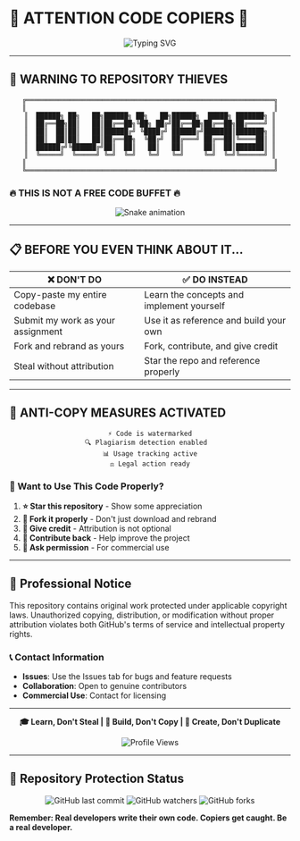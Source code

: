# 🚨 ATTENTION CODE COPIERS 🚨

<div align="center">

![Typing SVG](https://readme-typing-svg.herokuapp.com/?font=Fira+Code&size=32&duration=2800&pause=2000&color=FF0000&center=true&vCenter=true&width=600&lines=STOP+COPYING+MY+CODE!;PUT+IN+YOUR+OWN+WORK!;RESPECT+INTELLECTUAL+PROPERTY!;LEARN+DON'T+STEAL!)

</div>

---

## 🛑 WARNING TO REPOSITORY THIEVES

<div align="center">

```ascii
╔══════════════════════════════════════════════════════════════╗
║                                                              ║
║  ██████╗ ██╗   ██╗██████╗ ██╗   ██╗██████╗  █████╗ ███████╗ ║
║  ██╔══██╗██║   ██║██╔══██╗╚██╗ ██╔╝██╔══██╗██╔══██╗██╔════╝ ║
║  ██║  ██║██║   ██║██████╔╝ ╚████╔╝ ██████╔╝███████║███████╗ ║
║  ██║  ██║██║   ██║██╔══██╗  ╚██╔╝  ██╔═══╝ ██╔══██║╚════██║ ║
║  ██████╔╝╚██████╔╝██║  ██║   ██║   ██║     ██║  ██║███████║ ║
║  ╚═════╝  ╚═════╝ ╚═╝  ╚═╝   ╚═╝   ╚═╝     ╚═╝  ╚═╝╚══════╝ ║
║                                                              ║
╚══════════════════════════════════════════════════════════════╝
```

</div>

### 🔥 THIS IS NOT A FREE CODE BUFFET 🔥

<div align="center">

![Snake animation](https://github.com/YourUsername/YourUsername/blob/output/github-contribution-grid-snake.svg)

</div>

---

## 📋 BEFORE YOU EVEN THINK ABOUT IT...

<div align="center">

| ❌ DON'T DO | ✅ DO INSTEAD |
|-------------|---------------|
| Copy-paste my entire codebase | Learn the concepts and implement yourself |
| Submit my work as your assignment | Use it as reference and build your own |
| Fork and rebrand as yours | Fork, contribute, and give credit |
| Steal without attribution | Star the repo and reference properly |

</div>

---

## 🎯 ANTI-COPY MEASURES ACTIVATED

<div align="center">

```
⚡ Code is watermarked
🔍 Plagiarism detection enabled  
📊 Usage tracking active
⚖️ Legal action ready
```

</div>

### 🚀 Want to Use This Code Properly?

1. **⭐ Star this repository** - Show some appreciation
2. **🍴 Fork it properly** - Don't just download and rebrand
3. **📝 Give credit** - Attribution is not optional
4. **🤝 Contribute back** - Help improve the project
5. **📧 Ask permission** - For commercial use

---

## 💼 Professional Notice

This repository contains original work protected under applicable copyright laws. Unauthorized copying, distribution, or modification without proper attribution violates both GitHub's terms of service and intellectual property rights.

### 📞 Contact Information

- **Issues**: Use the Issues tab for bugs and feature requests
- **Collaboration**: Open to genuine contributors
- **Commercial Use**: Contact for licensing

---

<div align="center">

**🎓 Learn, Don't Steal | 💪 Build, Don't Copy | 🌟 Create, Don't Duplicate**

![Profile Views](https://komarev.com/ghpvc/?username=YourUsername&color=red&style=flat-square&label=REPO+PROTECTOR)

</div>

---

## 🔐 Repository Protection Status

<div align="center">

![GitHub last commit](https://img.shields.io/github/last-commit/YourUsername/YourRepo?color=red&style=for-the-badge)
![GitHub watchers](https://img.shields.io/github/watchers/YourUsername/YourRepo?color=red&style=for-the-badge)
![GitHub forks](https://img.shields.io/github/forks/YourUsername/YourRepo?color=red&style=for-the-badge)

</div>

**Remember: Real developers write their own code. Copiers get caught. Be a real developer.**
